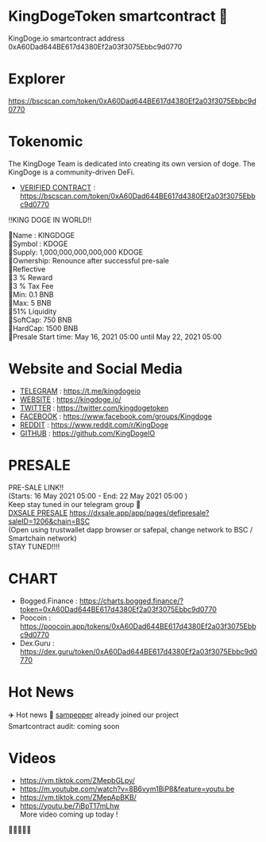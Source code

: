 # KingDogeToken smartcontract 🚀
KingDoge.io smartcontract address 0xA60Dad644BE617d4380Ef2a03f3075Ebbc9d0770

# Explorer
https://bscscan.com/token/0xA60Dad644BE617d4380Ef2a03f3075Ebbc9d0770

# Tokenomic 

The KingDoge Team is dedicated into creating its own version of doge. The KingDoge is a community-driven DeFi.

* [VERIFIED CONTRACT](https://bscscan.com/token/0xA60Dad644BE617d4380Ef2a03f3075Ebbc9d0770) : https://bscscan.com/token/0xA60Dad644BE617d4380Ef2a03f3075Ebbc9d0770 

‼️KING DOGE IN WORLD‼️

🔸Name : KINGDOGE\
🔸Symbol : KDOGE\
🔸Supply: 1,000,000,000,000,000 KDOGE\
🔸Ownership: Renounce after successful pre-sale\
🔸Reflective\
    🔸3 % Reward\
    🔸3 % Tax Fee\
🔸Min: 0.1 BNB\
🔸Max: 5 BNB\
🔸51% Liquidity\
🔸SoftCap: 750 BNB \
🔸HardCap: 1500 BNB \
🔸Presale Start time: May 16, 2021 05:00 until May 22, 2021 05:00

# Website and Social Media
* [TELEGRAM](https://t.me/kingdogeio) : https://t.me/kingdogeio 
* [WEBSITE](https://kingdoge.io/) : https://kingdoge.io/ 
* [TWITTER](https://twitter.com/kingdogetoken) :  https://twitter.com/kingdogetoken 
* [FACEBOOK](https://www.facebook.com/groups/Kingdoge) : https://www.facebook.com/groups/Kingdoge 
* [REDDIT](https://www.reddit.com/r/KingDoge/) : https://www.reddit.com/r/KingDoge 
* [GITHUB](https://github.com/KingDogeIO) : https://github.com/KingDogeIO 

# PRESALE 
PRE-SALE LINK!! \
(Starts: 16 May 2021 05:00 - End: 22 May 2021 05:00 ) \
Keep stay tuned in our telegram group 👀 \
[DXSALE PRESALE](https://dxsale.app/app/pages/defipresale?saleID=1206&chain=BSC) https://dxsale.app/app/pages/defipresale?saleID=1206&chain=BSC \
(Open using trustwallet dapp browser or safepal, change network to BSC / Smartchain network) \
STAY TUNED!!!! 

# CHART
* Bogged.Finance : https://charts.bogged.finance/?token=0xA60Dad644BE617d4380Ef2a03f3075Ebbc9d0770 
* Poocoin : https://poocoin.app/tokens/0xA60Dad644BE617d4380Ef2a03f3075Ebbc9d0770 
* Dex.Guru : https://dex.guru/token/0xA60Dad644BE617d4380Ef2a03f3075Ebbc9d0770

# Hot News
✈️ Hot news 👀  [sampepper](https://twitter.com/sampepper) already joined our project \
Smartcontract audit: coming soon 

# Videos
* https://vm.tiktok.com/ZMepbGLpy/ 
* https://m.youtube.com/watch?v=8B6vym1BiP8&feature=youtu.be 
* https://vm.tiktok.com/ZMepApBKB/ 
* https://youtu.be/7iBpT17mLhw \
More video coming up today ! 

🚀🚀🚀🚀🚀 

